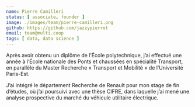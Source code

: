 ```yaml
---
name: Pierre Camilleri
status: [ associate, founder ]
image: ./images/team/pierre-camilleri.png
github: https://github.com/jazzypierrot
email: team@multi.coop
tags: [ data, data science ]
---
```


<div class="resume">
  Après avoir obtenu un diplôme de l’École polytechnique, j’ai effectué une année à l’École nationale des Ponts et chaussées en spécialité Transport, en parallèle du Master Recherche « Transport et Mobilité » de l’Université Paris-Est. 
</div>

J’ai intégré le département Recherche de Renault pour mon stage de fin d’études, où j’ai poursuivi avec une thèse CIFRE, dans laquelle j’ai mené une analyse prospective du marché du véhicule utilitaire électrique.
